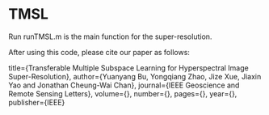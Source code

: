 # TMSL

Run runTMSL.m is the main function for the super-resolution.

After using this code, please cite our paper as follows:

  title={Transferable Multiple Subspace Learning for Hyperspectral Image Super-Resolution},
  author={Yuanyang Bu, Yongqiang Zhao, Jize Xue, Jiaxin Yao and Jonathan Cheung-Wai Chan},
  journal={IEEE Geoscience and Remote Sensing Letters},
  volume={},
  number={},
  pages={},
  year={},
  publisher={IEEE}
